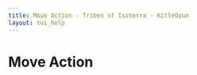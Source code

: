 ```yaml
---
title: Move Action - Tribes of Isoterra - KitleOyun
layout: toi_help
---
```


<h1 class="h1">Move Action</h1>
